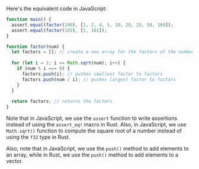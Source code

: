 
Here's the equivalent code in JavaScript:
```javascript
function main() {
  assert.equal(factor(100), [1, 2, 4, 5, 10, 20, 25, 50, 100]);
  assert.equal(factor(101), [1, 101]);
}

function factor(num) {
  let factors = []; // create a new array for the factors of the number
  
  for (let i = 1; i <= Math.sqrt(num); i++) {
    if (num % i === 0) {
      factors.push(i); // pushes smallest factor to factors
      factors.push(num / i); // pushes largest factor to factors
    }
  }
  
  return factors; // returns the factors
}
```
Note that in JavaScript, we use the `assert` function to write assertions instead of using the `assert_eq!` macro in Rust. Also, in JavaScript, we use `Math.sqrt()` function to compute the square root of a number instead of using the `f32` type in Rust.

Also, note that in JavaScript, we use the `push()` method to add elements to an array, while in Rust, we use the `push()` method to add elements to a vector.
